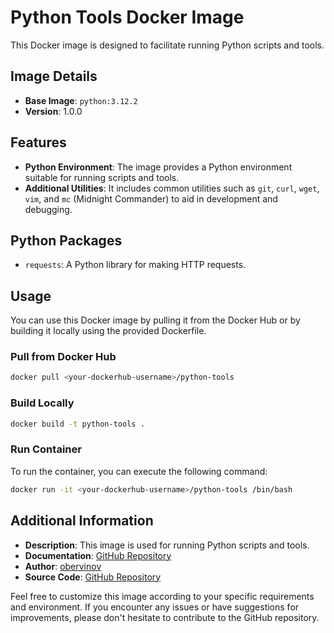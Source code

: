 # Python Tools Docker Image

This Docker image is designed to facilitate running Python scripts and tools.

## Image Details

- **Base Image**: `python:3.12.2`
- **Version**: 1.0.0

## Features

- **Python Environment**: The image provides a Python environment suitable for running scripts and tools.
- **Additional Utilities**: It includes common utilities such as `git`, `curl`, `wget`, `vim`, and `mc` (Midnight Commander) to aid in development and debugging.

## Python Packages

- `requests`: A Python library for making HTTP requests.

## Usage

You can use this Docker image by pulling it from the Docker Hub or by building it locally using the provided Dockerfile.

### Pull from Docker Hub

```bash
docker pull <your-dockerhub-username>/python-tools
```

### Build Locally

```bash
docker build -t python-tools .
```

### Run Container

To run the container, you can execute the following command:

```bash
docker run -it <your-dockerhub-username>/python-tools /bin/bash
```

## Additional Information

- **Description**: This image is used for running Python scripts and tools.
- **Documentation**: [GitHub Repository](https://github.com/obervinov/images/docker/python/README.md)
- **Author**: [obervinov](https://github.com/obervinov)
- **Source Code**: [GitHub Repository](https://github.com/obervinov/images)

Feel free to customize this image according to your specific requirements and environment. If you encounter any issues or have suggestions for improvements, please don't hesitate to contribute to the GitHub repository.